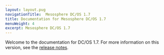 ```yaml
---
layout: layout.pug
navigationTitle:  Mesosphere DC/OS 1.7
title: Documentation for Mesosphere DC/OS 1.7
menuWeight: 4
excerpt: Mesosphere DC/OS 1.7
---
```



Welcome to the documentation for DC/OS 1.7. For more information on this version, see the [release notes](/1.7/administration/release-notes/1-7/).
